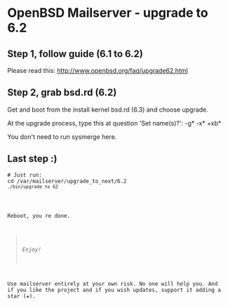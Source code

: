 # OpenBSD Mailserver - upgrade to 6.2

## Step 1, follow guide (6.1 to 6.2)
Please read this: http://www.openbsd.org/faq/upgrade62.html

## Step 2, grab bsd.rd (6.2)

Get and boot from the install kernel bsd.rd (6.3) and choose upgrade.

At the upgrade process, type this at question 'Set name(s)?': -g* -x* +xb*

You don't need to run sysmerge here.

## Last step :)

<pre>
<code># Just run:</code>
<code>cd /var/mailserver/upgrade_to_next/6.2
<code>./bin/upgrade_to_62</code>
</pre>

Reboot, you re done.

>*Enjoy!*

Use mailserver entirely at your own risk. No one will help you.
And if you like the project and if you wish updates, support it adding a star (★).
